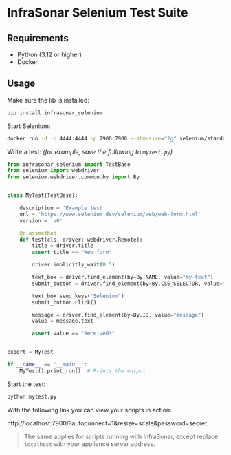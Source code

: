 # InfraSonar Selenium Test Suite

## Requirements

* Python (3.12 or higher)
* Docker

## Usage

Make sure the lib is installed:
```bash
pip install infrasonar_selenium
```

Start Selenium:
```bash
docker run -d -p 4444:4444 -p 7900:7900 --shm-size="2g" selenium/standalone-chrome
```

Write a test: _(for example, save the following to `mytest.py`)_

```python
from infrasonar_selenium import TestBase
from selenium import webdriver
from selenium.webdriver.common.by import By


class MyTest(TestBase):

    description = 'Example test'
    url = 'https://www.selenium.dev/selenium/web/web-form.html'
    version = 'v0'

    @classmethod
    def test(cls, driver: webdriver.Remote):
        title = driver.title
        assert title == "Web form"

        driver.implicitly_wait(0.5)

        text_box = driver.find_element(by=By.NAME, value="my-text")
        submit_button = driver.find_element(by=By.CSS_SELECTOR, value="button")

        text_box.send_keys("Selenium")
        submit_button.click()

        message = driver.find_element(by=By.ID, value="message")
        value = message.text

        assert value == "Received!"


export = MyTest

if __name__ == '__main__':
    MyTest().print_run()  # Prints the output
```

Start the test:
```bash
python mytest.py
```


With the following link you can view your scripts in action:

http://localhost:7900/?autoconnect=1&resize=scale&password=secret

> The same applies for scripts running with InfraSonar, except replace `localhost` with your appliance server address.
